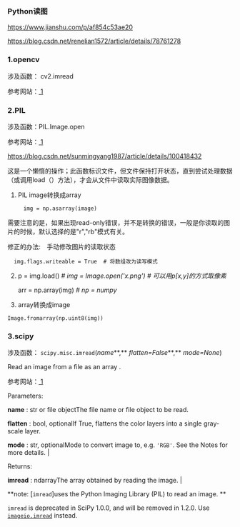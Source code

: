 ### Python读图

 https://www.jianshu.com/p/af854c53ae20 

 https://blog.csdn.net/renelian1572/article/details/78761278 

### 1.opencv

涉及函数： cv2.imread

参考网站：<a href=' https://docs.scipy.org/doc/scipy-0.18.1/reference/generated/scipy.misc.imread.html#scipy.misc.imread '> 1 </a>

### 2.PIL

涉及函数：PIL.Image.open

参考网站：<a href='  https://pillow.readthedocs.io/en/latest/reference/Image.html#PIL.Image.open  '> 1 </a>

 https://blog.csdn.net/sunmingyang1987/article/details/100418432 

 这是一个懒惰的操作；此函数标识文件，但文件保持打开状态，直到尝试处理数据（或调用load（）方法），才会从文件中读取实际图像数据。 

1. PIL image转换成array

```
     img = np.asarray(image)
```

需要注意的是，如果出现read-only错误，并不是转换的错误，一般是你读取的图片的时候，默认选择的是"r","rb"模式有关。

修正的办法:　手动修改图片的读取状态

```
  img.flags.writeable = True  # 将数组改为读写模式
```

2. p = img.load()  *# img = Image.open('x.png')* *# 可以用p[x,y]的方式取像素* 

   arr = np.array(img) *# np = numpy* 

3. array转换成image

`Image.fromarray(np.uint8(img))` 




### 3.scipy

涉及函数： `scipy.misc.imread`(*name***,** *flatten=False***,** *mode=None*)

 Read an image from a file as an array .

参考网站：<a href=' https://docs.scipy.org/doc/scipy-0.18.1/reference/generated/scipy.misc.imread.html#scipy.misc.imread '> 1 </a>

Parameters:

**name** : str or file objectThe file name or file object to be read.

**flatten** : bool, optionalIf True, flattens the color layers into a single gray-scale layer.

**mode** : str, optionalMode to convert image to, e.g. `'RGB'`. See the Notes for more details. |

Returns: 

**imread** : ndarrayThe array obtained by reading the image. |

**note:  [`imread`]uses the Python Imaging Library (PIL) to read an image.  **

 `imread` is deprecated in SciPy 1.0.0, and will be removed in 1.2.0. Use [`imageio.imread`](http://imageio.github.io/) instead. 